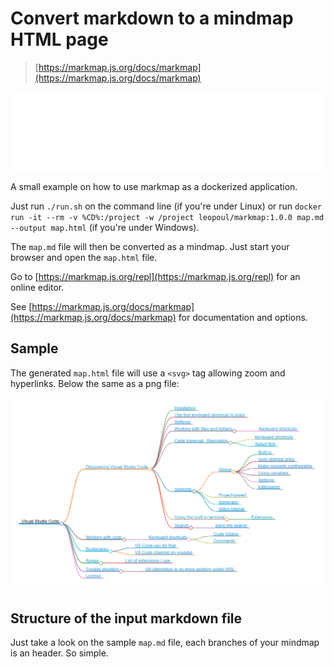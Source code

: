 # Convert markdown to a mindmap HTML page

> [https://markmap.js.org/docs/markmap](https://markmap.js.org/docs/markmap)

![Banner](banner.svg)

A small example on how to use markmap as a dockerized application.

Just run `./run.sh` on the command line (if you're under Linux) or run `docker run -it --rm -v %CD%:/project -w /project leopoul/markmap:1.0.0 map.md --output map.html` (if you're under Windows).

The `map.md` file will then be converted as a mindmap. Just start your browser and open the `map.html` file.

Go to [https://markmap.js.org/repl](https://markmap.js.org/repl) for an online editor.

See [https://markmap.js.org/docs/markmap](https://markmap.js.org/docs/markmap) for documentation and options.

## Sample

The generated `map.html` file will use a `<svg>` tag allowing zoom and hyperlinks. Below the same as a png file:

![The mindmap sample](./images/map.png)

## Structure of the input markdown file

Just take a look on the sample `map.md` file, each branches of your mindmap is an header. So simple.
